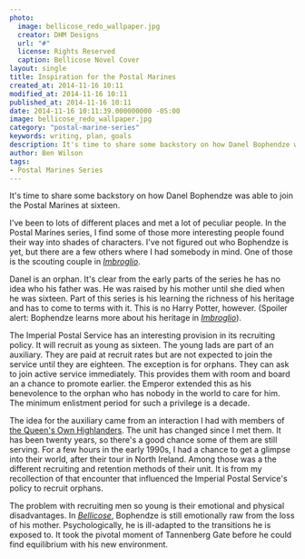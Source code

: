 ```yaml
---
photo:
  image: bellicose_redo_wallpaper.jpg
  creator: DHM Designs
  url: "#"
  license: Rights Reserved
  caption: Bellicose Novel Cover
layout: single
title: Inspiration for the Postal Marines
created_at: 2014-11-16 10:11
modified_at: 2014-11-16 10:11
published_at: 2014-11-16 10:11
date: 2014-11-16 10:11:39.000000000 -05:00
image: bellicose_redo_wallpaper.jpg
category: "postal-marine-series"
keywords: writing, plan, goals
description: It's time to share some backstory on how Danel Bophendze was able to join the Postal Marines at sixteen.
author: Ben Wilson
tags:
- Postal Marines Series
---
```


It's time to share some backstory on how Danel Bophendze was able to join the Postal Marines at sixteen.

<!-- more -->
I've been to lots of different places and met a lot of peculiar people. In the Postal Marines series, I find some of those more interesting people found their way into shades of characters. I've not figured out who Bophendze is yet, but there are a few others where I had somebody in mind. One of those is the scouting couple in *[Imbroglio](/books/#imbroglio)*.

Danel is an orphan. It's clear from the early parts of the series he has no idea who his father was. He was raised by his mother until she died when he was sixteen. Part of this series is his learning the richness of his heritage and has to come to terms with it. This is no Harry Potter, however. (Spoiler alert: Bophendze learns more about his heritage in *[Imbroglio](/books/#imbroglio)*).

The Imperial Postal Service has an interesting provision in its recruiting policy. It will recruit as young as sixteen. The young lads are part of an auxiliary. They are paid at recruit rates but are not expected to join the service until they are eighteen. The exception is for orphans. They can ask to join active service immediately. This provides them with room and board an a chance to promote earlier. the Emperor extended this as his benevolence to the orphan who has nobody in the world to care for him. The minimum enlistment period for such a privilege is a decade.

The idea for the auxiliary came from an interaction I had with members of [the Queen's Own Highlanders](http://en.wikipedia.org/wiki/Queen%27s_Own_Highlanders_%28Seaforth_and_Camerons%29). The unit has changed since I met them. It has been twenty years, so there's a good chance some of them are still serving. For a few hours in the early 1990s, I had a chance to get a glimpse into their world, after their tour in North Ireland. Among those was a the different recruiting and retention methods of their unit. It is from my recollection of that encounter that influenced the Imperial Postal Service's policy to recruit orphans.

The problem with recruiting men so young is their emotional and physical disadvantages. In *[Bellicose](/books/#bellicose)*, Bophendze is still emotionally raw from the loss of his mother. Psychologically, he is ill-adapted to the transitions he is exposed to. It took the pivotal moment of Tannenberg Gate before he could find equilibrium with his new environment.
